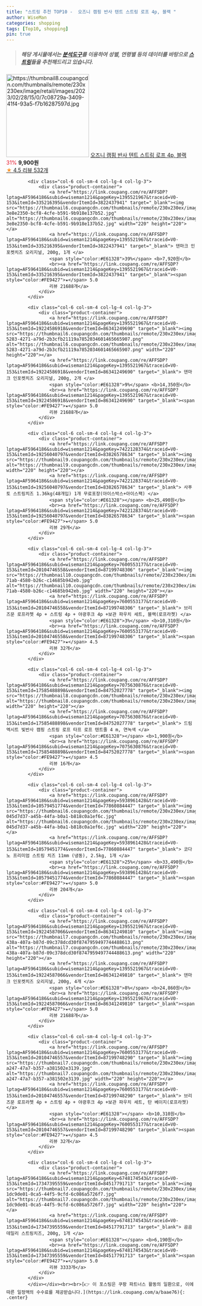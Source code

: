 ```yaml
---
title: "스트링 추천 TOP10 -  오즈니 캠핑 반사 텐트 스트링 로프 4p, 블랙 "
author: WiseMan
categories: shopping
tags: [Top10, shopping]
pin: true
---
```


> ##### 해당 게시물에서는 [**분석도구**](https://itemscout.io/)를 이용하여 **성별**, **연령별** 등의 데이터를 바탕으로 [**스트링**](https://link.coupang.com/a/baae76)들을 추천해드리고 있습니다.
<div class="container"><div class="row">
            <div class="col-6 col-sm-4 col-lg-4 col-lg-3">
                <div class="product-container">
                    <a href="https://link.coupang.com/re/AFFSDP?lptag=AF5964186&subid=wiseman1214&pageKey=7166783749&traceid=V0-153&itemId=18047003006&vendorItemId=85201199579" target="_blank"><img src="https://thumbnail8.coupangcdn.com/thumbnails/remote/230x230ex/image/retail/images/2023/02/28/15/0/7c08729a-3409-41f4-93a5-f7b16287597d.jpg" alt="https://thumbnail8.coupangcdn.com/thumbnails/remote/230x230ex/image/retail/images/2023/02/28/15/0/7c08729a-3409-41f4-93a5-f7b16287597d.jpg" width="220" height="220"></a>
                    <a href="https://link.coupang.com/re/AFFSDP?lptag=AF5964186&subid=wiseman1214&pageKey=7166783749&traceid=V0-153&itemId=18047003006&vendorItemId=85201199579" target="_blank"> 오즈니 캠핑 반사 텐트 스트링 로프 4p, 블랙 </a>
                    <span style="color:#E61328">31%</span> <b>9,900원</b>
                    <br><a href="https://link.coupang.com/re/AFFSDP?lptag=AF5964186&subid=wiseman1214&pageKey=7166783749&traceid=V0-153&itemId=18047003006&vendorItemId=85201199579" target="_blank"><span style="color:#FE9427">★</span> 4.5
                    리뷰 532개</a>
                </div>
            </div>
            
            <div class="col-6 col-sm-4 col-lg-4 col-lg-3">
                <div class="product-container">
                    <a href="https://link.coupang.com/re/AFFSDP?lptag=AF5964186&subid=wiseman1214&pageKey=1395521967&traceid=V0-153&itemId=335216395&vendorItemId=3822437941" target="_blank"><img src="https://thumbnail6.coupangcdn.com/thumbnails/remote/230x230ex/image/retail/images/2948044406968647-3e8e2350-bcf8-4cfe-b591-9b918e137b52.jpg" alt="https://thumbnail6.coupangcdn.com/thumbnails/remote/230x230ex/image/retail/images/2948044406968647-3e8e2350-bcf8-4cfe-b591-9b918e137b52.jpg" width="220" height="220"></a>
                    <a href="https://link.coupang.com/re/AFFSDP?lptag=AF5964186&subid=wiseman1214&pageKey=1395521967&traceid=V0-153&itemId=335216395&vendorItemId=3822437941" target="_blank"> 덴마크 인포켓치즈 오리지널, 200g, 1개 </a>
                    <span style="color:#E61328">39%</span> <b>7,920원</b>
                    <br><a href="https://link.coupang.com/re/AFFSDP?lptag=AF5964186&subid=wiseman1214&pageKey=1395521967&traceid=V0-153&itemId=335216395&vendorItemId=3822437941" target="_blank"><span style="color:#FE9427">★</span> 5.0
                    리뷰 21688개</a>
                </div>
            </div>
            
            <div class="col-6 col-sm-4 col-lg-4 col-lg-3">
                <div class="product-container">
                    <a href="https://link.coupang.com/re/AFFSDP?lptag=AF5964186&subid=wiseman1214&pageKey=1395521967&traceid=V0-153&itemId=19224586918&vendorItemId=86341249690" target="_blank"><img src="https://thumbnail6.coupangcdn.com/thumbnails/remote/230x230ex/image/retail/images/b8491a8b-5283-4271-a79d-2b3cfb21119a7852034601465665907.png" alt="https://thumbnail6.coupangcdn.com/thumbnails/remote/230x230ex/image/retail/images/b8491a8b-5283-4271-a79d-2b3cfb21119a7852034601465665907.png" width="220" height="220"></a>
                    <a href="https://link.coupang.com/re/AFFSDP?lptag=AF5964186&subid=wiseman1214&pageKey=1395521967&traceid=V0-153&itemId=19224586918&vendorItemId=86341249690" target="_blank"> 덴마크 인포켓치즈 오리지널, 200g, 2개 </a>
                    <span style="color:#E61328">9%</span> <b>14,350원</b>
                    <br><a href="https://link.coupang.com/re/AFFSDP?lptag=AF5964186&subid=wiseman1214&pageKey=1395521967&traceid=V0-153&itemId=19224586918&vendorItemId=86341249690" target="_blank"><span style="color:#FE9427">★</span> 5.0
                    리뷰 21688개</a>
                </div>
            </div>
            
            <div class="col-6 col-sm-4 col-lg-4 col-lg-3">
                <div class="product-container">
                    <a href="https://link.coupang.com/re/AFFSDP?lptag=AF5964186&subid=wiseman1214&pageKey=7422128374&traceid=V0-153&itemId=19256040797&vendorItemId=83826578634" target="_blank"><img src="https://thumbnail9.coupangcdn.com/thumbnails/remote/230x230ex/image/vendor_inventory/140f/7742e7f1865c8153cd8d5f525c554aabaac697617a7a06ee9b305bd16b9f.png" alt="https://thumbnail9.coupangcdn.com/thumbnails/remote/230x230ex/image/vendor_inventory/140f/7742e7f1865c8153cd8d5f525c554aabaac697617a7a06ee9b305bd16b9f.png" width="220" height="220"></a>
                    <a href="https://link.coupang.com/re/AFFSDP?lptag=AF5964186&subid=wiseman1214&pageKey=7422128374&traceid=V0-153&itemId=19256040797&vendorItemId=83826578634" target="_blank"> 사푸토 스트링치즈 1.36kg(48개입) 1개 무료포장(아이스박스+아이스팩) </a>
                    <span style="color:#E61328"></span> <b>25,490원</b>
                    <br><a href="https://link.coupang.com/re/AFFSDP?lptag=AF5964186&subid=wiseman1214&pageKey=7422128374&traceid=V0-153&itemId=19256040797&vendorItemId=83826578634" target="_blank"><span style="color:#FE9427">★</span> 5.0
                    리뷰 29개</a>
                </div>
            </div>
            
            <div class="col-6 col-sm-4 col-lg-4 col-lg-3">
                <div class="product-container">
                    <a href="https://link.coupang.com/re/AFFSDP?lptag=AF5964186&subid=wiseman1214&pageKey=7600553177&traceid=V0-153&itemId=20104746558&vendorItemId=87199748306" target="_blank"><img src="https://thumbnail10.coupangcdn.com/thumbnails/remote/230x230ex/image/retail/images/2023/09/15/15/2/d8dee2ae-71ab-4580-b26c-c14685b942eb.jpg" alt="https://thumbnail10.coupangcdn.com/thumbnails/remote/230x230ex/image/retail/images/2023/09/15/15/2/d8dee2ae-71ab-4580-b26c-c14685b942eb.jpg" width="220" height="220"></a>
                    <a href="https://link.coupang.com/re/AFFSDP?lptag=AF5964186&subid=wiseman1214&pageKey=7600553177&traceid=V0-153&itemId=20104746558&vendorItemId=87199748306" target="_blank"> 브리즈문 로프라쳇 4p + 스트링 4p + 야광후크 4p +보관 파우치 세트, 블랙(로프라쳇) </a>
                    <span style="color:#E61328">3%</span> <b>10,310원</b>
                    <br><a href="https://link.coupang.com/re/AFFSDP?lptag=AF5964186&subid=wiseman1214&pageKey=7600553177&traceid=V0-153&itemId=20104746558&vendorItemId=87199748306" target="_blank"><span style="color:#FE9427">★</span> 4.5
                    리뷰 32개</a>
                </div>
            </div>
            
            <div class="col-6 col-sm-4 col-lg-4 col-lg-3">
                <div class="product-container">
                    <a href="https://link.coupang.com/re/AFFSDP?lptag=AF5964186&subid=wiseman1214&pageKey=7075630876&traceid=V0-153&itemId=17585488898&vendorItemId=84752027778" target="_blank"><img src="https://thumbnail8.coupangcdn.com/thumbnails/remote/230x230ex/image/vendor_inventory/801b/1b87973809ff7d58e5bedcbc93a7ea1db0987a38f9cbc99ad449133f235a.jpg" alt="https://thumbnail8.coupangcdn.com/thumbnails/remote/230x230ex/image/vendor_inventory/801b/1b87973809ff7d58e5bedcbc93a7ea1db0987a38f9cbc99ad449133f235a.jpg" width="220" height="220"></a>
                    <a href="https://link.coupang.com/re/AFFSDP?lptag=AF5964186&subid=wiseman1214&pageKey=7075630876&traceid=V0-153&itemId=17585488898&vendorItemId=84752027778" target="_blank"> 드림엑시트 빛반사 캠핑 스트링 로프 타프 로프 텐트줄 4 m, 연녹색 </a>
                    <span style="color:#E61328"></span> <b>1,900원</b>
                    <br><a href="https://link.coupang.com/re/AFFSDP?lptag=AF5964186&subid=wiseman1214&pageKey=7075630876&traceid=V0-153&itemId=17585488898&vendorItemId=84752027778" target="_blank"><span style="color:#FE9427">★</span> 4.5
                    리뷰 16개</a>
                </div>
            </div>
            
            <div class="col-6 col-sm-4 col-lg-4 col-lg-3">
                <div class="product-container">
                    <a href="https://link.coupang.com/re/AFFSDP?lptag=AF5964186&subid=wiseman1214&pageKey=5938961428&traceid=V0-153&itemId=10579451774&vendorItemId=77860884447" target="_blank"><img src="https://thumbnail6.coupangcdn.com/thumbnails/remote/230x230ex/image/retail/images/1871449872376290-045d7d37-a45b-44fa-b0a1-b818c0a1ef6c.jpg" alt="https://thumbnail6.coupangcdn.com/thumbnails/remote/230x230ex/image/retail/images/1871449872376290-045d7d37-a45b-44fa-b0a1-b818c0a1ef6c.jpg" width="220" height="220"></a>
                    <a href="https://link.coupang.com/re/AFFSDP?lptag=AF5964186&subid=wiseman1214&pageKey=5938961428&traceid=V0-153&itemId=10579451774&vendorItemId=77860884447" target="_blank"> 코다노 프리미엄 스트링 치즈 11mm (냉동), 2.5kg, 1개 </a>
                    <span style="color:#E61328">25%</span> <b>33,490원</b>
                    <br><a href="https://link.coupang.com/re/AFFSDP?lptag=AF5964186&subid=wiseman1214&pageKey=5938961428&traceid=V0-153&itemId=10579451774&vendorItemId=77860884447" target="_blank"><span style="color:#FE9427">★</span> 5.0
                    리뷰 204개</a>
                </div>
            </div>
            
            <div class="col-6 col-sm-4 col-lg-4 col-lg-3">
                <div class="product-container">
                    <a href="https://link.coupang.com/re/AFFSDP?lptag=AF5964186&subid=wiseman1214&pageKey=1395521967&traceid=V0-153&itemId=19224587066&vendorItemId=86341249810" target="_blank"><img src="https://thumbnail7.coupangcdn.com/thumbnails/remote/230x230ex/image/retail/images/3296b780-438a-407a-b87d-09c378dcd30f8747959497744488613.png" alt="https://thumbnail7.coupangcdn.com/thumbnails/remote/230x230ex/image/retail/images/3296b780-438a-407a-b87d-09c378dcd30f8747959497744488613.png" width="220" height="220"></a>
                    <a href="https://link.coupang.com/re/AFFSDP?lptag=AF5964186&subid=wiseman1214&pageKey=1395521967&traceid=V0-153&itemId=19224587066&vendorItemId=86341249810" target="_blank"> 덴마크 인포켓치즈 오리지널, 200g, 4개 </a>
                    <span style="color:#E61328">8%</span> <b>24,860원</b>
                    <br><a href="https://link.coupang.com/re/AFFSDP?lptag=AF5964186&subid=wiseman1214&pageKey=1395521967&traceid=V0-153&itemId=19224587066&vendorItemId=86341249810" target="_blank"><span style="color:#FE9427">★</span> 5.0
                    리뷰 21688개</a>
                </div>
            </div>
            
            <div class="col-6 col-sm-4 col-lg-4 col-lg-3">
                <div class="product-container">
                    <a href="https://link.coupang.com/re/AFFSDP?lptag=AF5964186&subid=wiseman1214&pageKey=7600553177&traceid=V0-153&itemId=20104746557&vendorItemId=87199748290" target="_blank"><img src="https://thumbnail7.coupangcdn.com/thumbnails/remote/230x230ex/image/retail/images/2023/09/15/15/2/61b3454a-a247-47a7-b357-a381502e3139.jpg" alt="https://thumbnail7.coupangcdn.com/thumbnails/remote/230x230ex/image/retail/images/2023/09/15/15/2/61b3454a-a247-47a7-b357-a381502e3139.jpg" width="220" height="220"></a>
                    <a href="https://link.coupang.com/re/AFFSDP?lptag=AF5964186&subid=wiseman1214&pageKey=7600553177&traceid=V0-153&itemId=20104746557&vendorItemId=87199748290" target="_blank"> 브리즈문 로프라쳇 4p + 스트링 4p + 야광후크 4p +보관 파우치 세트, 탄 베이지(로프라쳇) </a>
                    <span style="color:#E61328"></span> <b>10,310원</b>
                    <br><a href="https://link.coupang.com/re/AFFSDP?lptag=AF5964186&subid=wiseman1214&pageKey=7600553177&traceid=V0-153&itemId=20104746557&vendorItemId=87199748290" target="_blank"><span style="color:#FE9427">★</span> 4.5
                    리뷰 32개</a>
                </div>
            </div>
            
            <div class="col-6 col-sm-4 col-lg-4 col-lg-3">
                <div class="product-container">
                    <a href="https://link.coupang.com/re/AFFSDP?lptag=AF5964186&subid=wiseman1214&pageKey=6748174543&traceid=V0-153&itemId=17347395559&vendorItemId=84517791713" target="_blank"><img src="https://thumbnail7.coupangcdn.com/thumbnails/remote/230x230ex/image/retail/images/3908512542657543-1dc9de01-0ca5-44f5-9cfd-6c086a5726f7.jpg" alt="https://thumbnail7.coupangcdn.com/thumbnails/remote/230x230ex/image/retail/images/3908512542657543-1dc9de01-0ca5-44f5-9cfd-6c086a5726f7.jpg" width="220" height="220"></a>
                    <a href="https://link.coupang.com/re/AFFSDP?lptag=AF5964186&subid=wiseman1214&pageKey=6748174543&traceid=V0-153&itemId=17347395559&vendorItemId=84517791713" target="_blank"> 곰곰 데일리 스트링치즈, 200g, 1개 </a>
                    <span style="color:#E61328"></span> <b>6,190원</b>
                    <br><a href="https://link.coupang.com/re/AFFSDP?lptag=AF5964186&subid=wiseman1214&pageKey=6748174543&traceid=V0-153&itemId=17347395559&vendorItemId=84517791713" target="_blank"><span style="color:#FE9427">★</span> 5.0
                    리뷰 3333개</a>
                </div>
            </div>
            </div></div><br><br>[👉 이 포스팅은 쿠팡 파트너스 활동의 일환으로, 이에 따른 일정액의 수수료를 제공받습니다.](https://link.coupang.com/a/baae76){: .center}